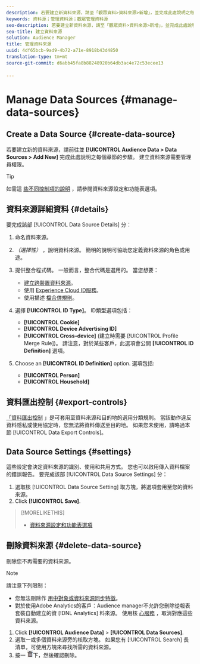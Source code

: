 ```yaml
---
description: 若要建立新資料來源，請至「觀眾資料>資料來源>新增」，並完成此處說明之每個章節的步驟。 建立資料來源需要管理員權限。
keywords: 資料源；管理資料源；觀眾管理資料源
seo-description: 若要建立新資料來源，請至「觀眾資料>資料來源>新增」，並完成此處說明之每個章節的步驟。 建立資料來源需要管理員權限。
seo-title: 建立資料來源
solution: Audience Manager
title: 管理資料來源
uuid: 4df65bcb-9ad9-4b72-a71e-8918b43d4850
translation-type: tm+mt
source-git-commit: d6abb45fa8b88248920b64db3ac4e72c53ecee13

---
```



# Manage Data Sources {#manage-data-sources}

## Create a Data Source {#create-data-source}

若要建立新的資料來源，請前往並 **[!UICONTROL Audience Data > Data Sources > Add New]** 完成此處說明之每個章節的步驟。 建立資料來源需要管理員權限。

<!-- create-datasource.xml -->

>[!TIP]
>
>如需這 [些不同控制項的說明](../features/datasources-list-and-settings.md#settings-menu-options) ，請參閱資料來源設定和功能表選項。

## 資料來源詳細資料 {#details}

要完成該部 [!UICONTROL Data Source Details] 分：

1. 命名資料來源。
1. *（選擇性）* ，說明資料來源。 簡明的說明可協助您定義資料來源的角色或用途。
1. 提供整合程式碼。 一般而言，整合代碼是選用的。 當您想要：

   * [建立跨裝置資料來源](../features/profile-merge-rules/merge-rules-start.md#create-data-source)。
   * 使用 [Experience Cloud ID服務](https://marketing.adobe.com/resources/help/en_US/mcvid/)。
   * 使用描述 [檔合併規則](../features/profile-merge-rules/merge-rules-start.md)。

1. 選擇 **[!UICONTROL ID Type]**。 ID類型選項包括：

   * **[!UICONTROL Cookie]**
   * **[!UICONTROL Device Advertising ID]**
   * **[!UICONTROL Cross-device]** (建立時需要 [!UICONTROL Profile Merge Rule])。 請注意，對於某些客戶，此選項會公開 **[!UICONTROL ID Definition]** 選項。

1. Choose an **[!UICONTROL ID Definition]** option. 選項包括:

   * **[!UICONTROL Person]**
   * **[!UICONTROL Household]**

## 資料匯出控制 {#export-controls}

[「資料匯出控制](../features/data-export-controls.md) 」是可套用至資料來源和目的地的選用分類規則。 當該動作違反資料隱私或使用協定時，您無法將資料傳送至目的地。 如果您未使用，請略過本節 [!UICONTROL Data Export Controls]。

## Data Source Settings {#settings}

這些設定會決定資料來源的識別、使用和共用方式。 您也可以啟用傳入資料檔案的錯誤報告。 要完成該部 [!UICONTROL Data Source Settings] 分：

1. 選取核 [!UICONTROL Data Source Setting] 取方塊，將選項套用至您的資料來源。
2. Click **[!UICONTROL Save]**.

>[!MORELIKETHIS]
>
>* [資料來源設定和功能表選項](../features/datasources-list-and-settings.md#settings-menu-options)


## 刪除資料來源 {#delete-data-source}

<!-- t_datasource_delete.xml -->

刪除您不再需要的資料來源。

>[!NOTE]
>
>請注意下列限制：
>
>* 您無法刪除作 [用中對象或資料來源同步特徵](../features/traits/client-activity-synced-audience-traits.md)。
>* 對於使用Adobe Analytics的客戶：Audience manager不允許您刪除從報表套裝自動建立的資 [!DNL Analytics] 料來源。 使用核 [心服務](https://marketing.adobe.com/resources/help/en_US/mcloud/) ，取消對應這些資料來源。


1. Click **[!UICONTROL Audience Data]** &gt; **[!UICONTROL Data Sources]**.
1. 選取一或多個資料來源旁的核取方塊。
如果您有 [!UICONTROL Search] 長清單，可使用方塊來尋找所需的資料來源。
1. 按一 ![](assets/icon_trash.png)下，然後確認刪除。